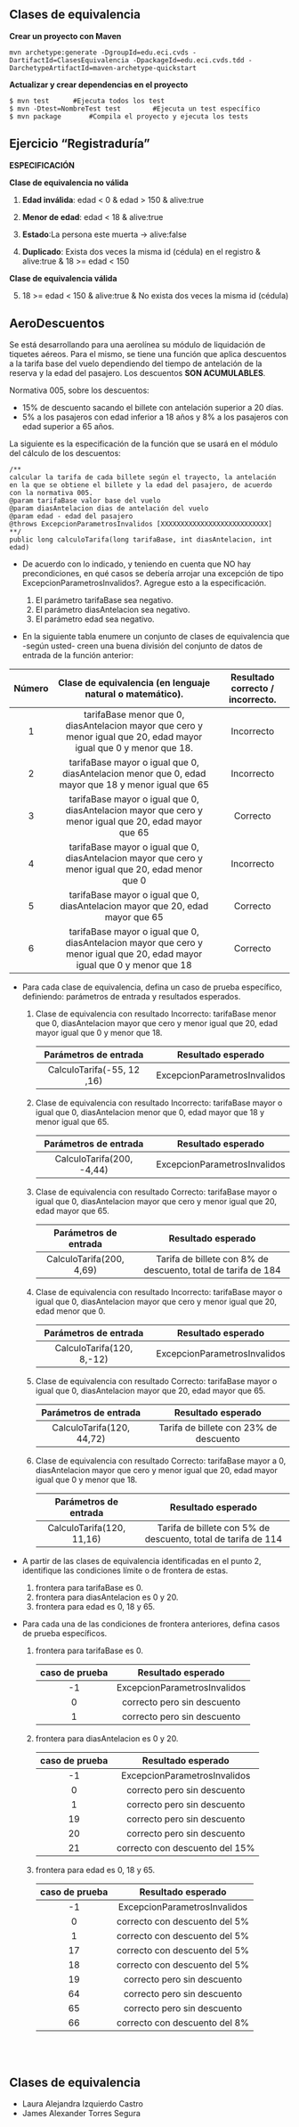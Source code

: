 ## Clases de equivalencia

**Crear un proyecto con Maven**

```
mvn archetype:generate -DgroupId=edu.eci.cvds -DartifactId=ClasesEquivalencia -DpackageId=edu.eci.cvds.tdd -DarchetypeArtifactId=maven-archetype-quickstart 
```

**Actualizar y crear dependencias en el proyecto**

```
$ mvn test		#Ejecuta todos los test
$ mvn -Dtest=NombreTest test		#Ejecuta un test específico
$ mvn package		#Compila el proyecto y ejecuta los tests
```


## Ejercicio “Registraduría”

**ESPECIFICACIÓN**

**Clase de equivalencia no válida**

1. **Edad inválida**: edad < 0 & edad > 150 & alive:true
2. **Menor de edad**: edad < 18 & alive:true

3. **Estado**:La persona este muerta -> alive:false
4. **Duplicado**: Exista dos veces la misma id (cédula) en el registro & alive:true & 18 >= edad < 150

**Clase de equivalencia válida**

5. 18 >= edad < 150 & alive:true & No exista dos veces la misma id (cédula)


## AeroDescuentos

Se está desarrollando para una aerolínea su módulo de liquidación de tiquetes aéreos. Para el mismo, se tiene una función que aplica descuentos a la tarifa base del vuelo dependiendo del tiempo de antelación de la reserva y la edad del pasajero. Los descuentos **SON ACUMULABLES**.

Normativa 005, sobre los descuentos:

- 15% de descuento sacando el billete con antelación superior a 20 días.
- 5% a los pasajeros con edad inferior a 18 años y 8% a los pasajeros con edad superior a 65 años.

La siguiente es la especificación de la función que se usará en el módulo del cálculo de los descuentos:

```
/**
calcular la tarifa de cada billete según el trayecto, la antelación
en la que se obtiene el billete y la edad del pasajero, de acuerdo
con la normativa 005.
@param tarifaBase valor base del vuelo
@param diasAntelacion dias de antelación del vuelo
@param edad - edad del pasajero
@throws ExcepcionParametrosInvalidos [XXXXXXXXXXXXXXXXXXXXXXXXXXX]
**/
public long calculoTarifa(long tarifaBase, int diasAntelacion, int edad)
```
- De acuerdo con lo indicado, y teniendo en cuenta que NO hay precondiciones, en qué casos se debería arrojar una excepción de tipo ExcepcionParametrosInvalidos?. Agregue esto a la especificación.
	1. El parámetro tarifaBase sea negativo.
	2. El parámetro diasAntelacion sea negativo.
	3. El parámetro edad sea negativo.

- En la siguiente tabla enumere un conjunto de clases de equivalencia que -según usted- creen una buena división del conjunto de datos de entrada de la función anterior:

| Número   | Clase de equivalencia (en lenguaje natural o matemático). 										| Resultado correcto / incorrecto. |
| :------: | :------:																| :-----: |
| 1        | tarifaBase menor que 0, diasAntelacion mayor que cero y menor igual que 20, edad mayor igual que 0 y menor que 18.  	| Incorrecto   |
| 2        | tarifaBase mayor o igual que 0, diasAntelacion menor que 0, edad mayor que 18 y menor igual que 65     					| Incorrecto |
| 3        | tarifaBase mayor o igual que 0, diasAntelacion mayor que cero y menor igual que 20, edad mayor que 65   					| Correcto |
| 4        | tarifaBase mayor o igual que 0, diasAntelacion mayor que cero y menor igual que 20, edad menor que 0     					| Incorrecto  |
| 5        | tarifaBase mayor o igual que 0, diasAntelacion mayor que 20, edad mayor que 65    								| Correcto |
| 6        | tarifaBase mayor o igual que 0, diasAntelacion mayor que cero y menor igual que 20, edad mayor igual que 0 y menor que 18     		| Correcto |

- Para cada clase de equivalencia, defina un caso de prueba específico, definiendo: parámetros de entrada y resultados esperados.

	1. Clase de equivalencia con resultado Incorrecto: 
		tarifaBase menor que 0, diasAntelacion mayor que cero y menor igual que 20, edad mayor igual que 0 y menor que 18.

		| Parámetros de entrada   | Resultado esperado 										
		| :------: | :------:																
		| CalculoTarifa(-55, 12 ,16)     | ExcepcionParametrosInvalidos

	2. Clase de equivalencia con resultado Incorrecto: 
		tarifaBase mayor o igual que 0, diasAntelacion menor que 0, edad mayor que 18 y menor igual que 65.

		| Parámetros de entrada   | Resultado esperado 										
		| :------: | :------:																
		| CalculoTarifa(200, -4,44)     | ExcepcionParametrosInvalidos

	3. Clase de equivalencia con resultado Correcto: 
		tarifaBase mayor o igual que 0, diasAntelacion mayor que cero y menor igual que 20, edad mayor que 65.

		| Parámetros de entrada   | Resultado esperado 										
		| :------: | :------:																
		| CalculoTarifa(200, 4,69)    | Tarifa de billete con 8% de descuento, total de tarifa de 184

	4. Clase de equivalencia con resultado Incorrecto: 
		tarifaBase mayor o igual que 0, diasAntelacion mayor que cero y menor igual que 20, edad menor que 0. 

		| Parámetros de entrada   | Resultado esperado 										
		| :------: | :------:																
		| CalculoTarifa(120, 8,-12)    | ExcepcionParametrosInvalidos

	5. Clase de equivalencia con resultado Correcto: 
		tarifaBase mayor o igual que 0, diasAntelacion mayor que 20, edad mayor que 65.

		| Parámetros de entrada   | Resultado esperado 										
		| :------: | :------:																
		| CalculoTarifa(120, 44,72)    | Tarifa de billete con 23% de descuento

	6. Clase de equivalencia con resultado Correcto: 
		tarifaBase mayor a 0, diasAntelacion mayor que cero y menor igual que 20, edad mayor igual que 0 y menor que 18.

		| Parámetros de entrada   | Resultado esperado 										
		| :------: | :------:																
		| CalculoTarifa(120, 11,16)    | Tarifa de billete con 5% de descuento, total de tarifa de 114


- A partir de las clases de equivalencia identificadas en el punto 2, identifique las condiciones límite o de frontera de estas.

	1. frontera para tarifaBase es 0.
	2. frontera para diasAntelacion es 0 y 20.
	3. frontera para edad es 0, 18 y 65.

- Para cada una de las condiciones de frontera anteriores, defina casos de prueba específicos.

	1. frontera para tarifaBase es 0.

		| caso de prueba  | Resultado esperado 										
		| :------: | :------:																
		| -1   | ExcepcionParametrosInvalidos
		| 0   | correcto pero sin descuento
		| 1   | correcto pero sin descuento

	2. frontera para diasAntelacion es 0 y 20.

		| caso de prueba  | Resultado esperado 										
		| :------: | :------:																
		| -1   | ExcepcionParametrosInvalidos
		| 0   | correcto pero sin descuento
		| 1   | correcto pero sin descuento
		| 19  | correcto pero sin descuento
		| 20  | correcto pero sin descuento
		| 21  | correcto con descuento del 15%

	3. frontera para edad es 0, 18 y 65.

		| caso de prueba  | Resultado esperado 										
		| :------: | :------:																
		| -1   | ExcepcionParametrosInvalidos
		| 0   | correcto con descuento del 5%
		| 1   | correcto con descuento del 5%
		| 17  | correcto con descuento del 5%
		| 18  | correcto con descuento del 5%
		| 19  | correcto pero sin descuento
		| 64  | correcto pero sin descuento
		| 65  | correcto pero sin descuento
		| 66  | correcto con descuento del 8%

<br></br>
## Clases de equivalencia	

- Laura Alejandra Izquierdo Castro
- James Alexander Torres Segura